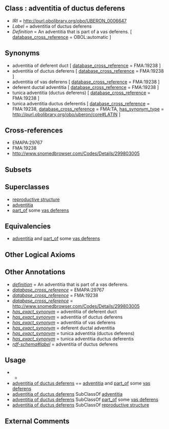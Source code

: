 
## Class : adventitia of ductus deferens

 * *IRI* = http://purl.obolibrary.org/obo/UBERON_0006647
 * *Label* = adventitia of ductus deferens
 * *Definition* = An adventitia that is part of a vas deferens. [ [database_cross_reference](../../ef/oboInOwl#hasDbXref.md) = OBOL:automatic ]

## Synonyms

 * adventitia of deferent duct [ [database_cross_reference](../../ef/oboInOwl#hasDbXref.md) = FMA:19238 ]
 * adventitia of ductus deferens [ [database_cross_reference](../../ef/oboInOwl#hasDbXref.md) = FMA:19238 ]
 * adventitia of vas deferens [ [database_cross_reference](../../ef/oboInOwl#hasDbXref.md) = FMA:19238 ]
 * deferent ductal adventitia [ [database_cross_reference](../../ef/oboInOwl#hasDbXref.md) = FMA:19238 ]
 * tunica adventitia (ductus deferens) [ [database_cross_reference](../../ef/oboInOwl#hasDbXref.md) = FMA:19238 ]
 * tunica adventitia ductus deferentis [ [database_cross_reference](../../ef/oboInOwl#hasDbXref.md) = FMA:19238, [database_cross_reference](../../ef/oboInOwl#hasDbXref.md) = FMA:TA, [has_synonym_type](../../pe/oboInOwl#hasSynonymType.md) = http://purl.obolibrary.org/obo/uberon/core#LATIN ]

## Cross-references

 * EMAPA:29767
 * FMA:19238
 * http://www.snomedbrowser.com/Codes/Details/299803005

## Subsets


## Superclasses

 * [reproductive structure](../../UBERON/56/UBERON_0005156.md)
 * [adventitia](../../UBERON/42/UBERON_0005742.md)
 * [part_of](../../BFO/50/BFO_0000050.md) some [vas deferens](../../UBERON/00/UBERON_0001000.md)

## Equivalencies

 * [adventitia](../../UBERON/42/UBERON_0005742.md) and [part_of](../../BFO/50/BFO_0000050.md) some [vas deferens](../../UBERON/00/UBERON_0001000.md)

## Other Logical Axioms


## Other Annotations

 * *[definition](../../IAO/15/IAO_0000115.md)* = An adventitia that is part of a vas deferens.
 * *[database_cross_reference](../../ef/oboInOwl#hasDbXref.md)* = EMAPA:29767
 * *[database_cross_reference](../../ef/oboInOwl#hasDbXref.md)* = FMA:19238
 * *[database_cross_reference](../../ef/oboInOwl#hasDbXref.md)* = http://www.snomedbrowser.com/Codes/Details/299803005
 * *[has_exact_synonym](../../ym/oboInOwl#hasExactSynonym.md)* = adventitia of deferent duct
 * *[has_exact_synonym](../../ym/oboInOwl#hasExactSynonym.md)* = adventitia of ductus deferens
 * *[has_exact_synonym](../../ym/oboInOwl#hasExactSynonym.md)* = adventitia of vas deferens
 * *[has_exact_synonym](../../ym/oboInOwl#hasExactSynonym.md)* = deferent ductal adventitia
 * *[has_exact_synonym](../../ym/oboInOwl#hasExactSynonym.md)* = tunica adventitia (ductus deferens)
 * *[has_exact_synonym](../../ym/oboInOwl#hasExactSynonym.md)* = tunica adventitia ductus deferentis
 * *[rdf-schema#label](../../el/rdf-schema#label.md)* = adventitia of ductus deferens

## Usage

 * -
 * [adventitia of ductus deferens](../../UBERON/47/UBERON_0006647.md) == [adventitia](../../UBERON/42/UBERON_0005742.md) and [part_of](../../BFO/50/BFO_0000050.md) some [vas deferens](../../UBERON/00/UBERON_0001000.md)
 * [adventitia of ductus deferens](../../UBERON/47/UBERON_0006647.md) SubClassOf [adventitia](../../UBERON/42/UBERON_0005742.md)
 * [adventitia of ductus deferens](../../UBERON/47/UBERON_0006647.md) SubClassOf [part_of](../../BFO/50/BFO_0000050.md) some [vas deferens](../../UBERON/00/UBERON_0001000.md)
 * [adventitia of ductus deferens](../../UBERON/47/UBERON_0006647.md) SubClassOf [reproductive structure](../../UBERON/56/UBERON_0005156.md)

## External Comments

